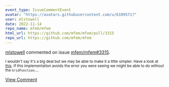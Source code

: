 ```yaml
---
event_type: IssueCommentEvent
avatar: "https://avatars.githubusercontent.com/u/6109571?"
user: mlstowell
date: 2022-11-14
repo_name: mfem/mfem
html_url: https://github.com/mfem/mfem/pull/3315
repo_url: https://github.com/mfem/mfem
---
```


<a href='https://github.com/mlstowell' target='_blank'>mlstowell</a> commented on issue <a href='https://github.com/mfem/mfem/pull/3315' target='_blank'>mfem/mfem#3315</a>.

<small>I wouldn't say it's a big deal but we may be able to make it a little simpler. Have a look at [this](https://github.com/mfem/mfem/blob/338ae311a53630d41f0aa99c69a0cd0a90f31dd4/miniapps/common/fem_extras.cpp#L59-L61). If this implementation avoids the error you were seeing we might be able to do without the `GridFunction`....</small>

<a href='https://github.com/mfem/mfem/pull/3315' target='_blank'>View Comment</a>